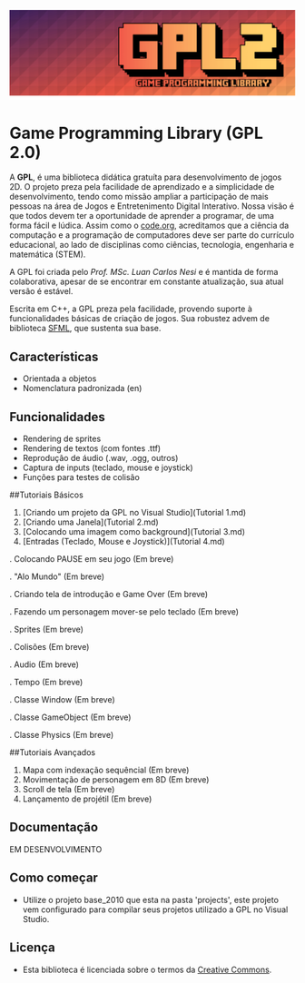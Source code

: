 ![image](https://raw.githubusercontent.com/libgpl/GPL/master/GPL2.0/GPLib/resources/logo/LogoGPL2a.png)

# Game Programming Library (GPL 2.0)

A **GPL**, é uma biblioteca didática gratuíta para desenvolvimento de jogos 2D. O projeto preza pela facilidade de aprendizado e a simplicidade de desenvolvimento, tendo como missão ampliar a participação de mais pessoas na área de Jogos e Entretenimento Digital Interativo. Nossa visão é que todos devem ter a oportunidade de aprender a programar, de uma forma fácil e lúdica. Assim como o [code.org](http://code.org/), acreditamos que a ciência da computação e a programação de computadores deve ser parte do currículo educacional, ao lado de disciplinas como ciências, tecnologia, engenharia e matemática (STEM).

A GPL foi criada pelo *Prof. MSc. Luan Carlos Nesi* e é mantida de forma colaborativa, apesar de se encontrar em constante atualização, sua atual versão é estável.

Escrita em C++, a GPL preza pela facilidade, provendo suporte à funcionalidades básicas de criação de jogos. Sua robustez advem de biblioteca [SFML](http://www.sfml-dev.org/), que sustenta sua base.

## Características

  - Orientada a objetos
  - Nomenclatura padronizada (en)

## Funcionalidades

  - Rendering de sprites
  - Rendering de textos (com fontes .ttf)
  - Reprodução de áudio (.wav, .ogg, outros)
  - Captura de inputs (teclado, mouse e joystick)
  - Funções para testes de colisão

<!--
## Jogos usando a Unicórnio

  - I hate Flappy Bird: [vídeo](http://www.youtube.com/watch?v=IgDd3IXTekg) 
  - PokeTretaMon: [vídeo](http://youtu.be/0x9sIIj6oBU)   
  - Outro jogo estilo pokemon: [vídeo] (http://youtu.be/FAv_1ucMwac)  
  
Está usando a GPL seu projeto? Deixe-nos saber.  
Mande um email para 'libgpl@gmail.com' contendo um vídeo ou um link com imagens do projeto.

## Instituições usando a GPL

  - [Universidade do Vale do Rio dos Sinos](http://www.unisinos.br) (Unisinos), no Rio Grande do Sul, nos cursos superiores de Jogos Digitais. 
-->
##Tutoriais Básicos
1. [Criando um projeto da GPL no Visual Studio](Tutorial 1.md)
2. [Criando uma Janela](Tutorial 2.md)
3. [Colocando uma imagem como background](Tutorial 3.md)
4. [Entradas (Teclado, Mouse e Joystick)](Tutorial 4.md)

. Colocando PAUSE em seu jogo (Em breve)

. "Alo Mundo" (Em breve)

. Criando tela de introdução e Game Over (Em breve)

. Fazendo um personagem mover-se pelo teclado (Em breve)

. Sprites (Em breve)

. Colisões (Em breve)

. Audio (Em breve)

. Tempo (Em breve)

. Classe Window (Em breve)

. Classe GameObject (Em breve)

. Classe Physics (Em breve)

##Tutoriais Avançados
1. Mapa com indexação sequêncial (Em breve)
2. Movimentação de personagem em 8D (Em breve)
3. Scroll de tela (Em breve)
4. Lançamento de projétil (Em breve)

## Documentação

EM DESENVOLVIMENTO

## Como começar
  - Utilize o projeto base_2010 que esta na pasta 'projects', este projeto vem configurado para compilar seus projetos utilizado a GPL no Visual Studio.

<!--
Ainda não existe um plugin ou script para a criação de novos projetos, você sempre deve utilizar o projeto base para iniciar.
-->

## Licença

  - Esta biblioteca é licenciada sobre o termos da [Creative Commons](https://creativecommons.org).
